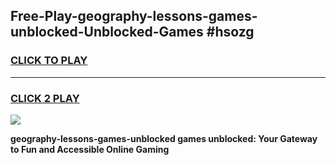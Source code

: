 
## Free-Play-geography-lessons-games-unblocked-Unblocked-Games #hsozg
<h3>
<a href="https://news.freeplayer.one?title=geography-lessons-games-unblocked&ref=8M">CLICK TO PLAY</a></h3>
<hr>

<h3>
<a href="https://news.freeplayer.one?title=geography-lessons-games-unblocked&ref=8M">CLICK 2 PLAY</a>
  
</h3>

<a href="https://news.freeplayer.one?title=geography-lessons-games-unblocked&ref=8M"><img src="https://clearcache.store/games.png"></a>


**geography-lessons-games-unblocked games unblocked: Your Gateway to Fun and Accessible Online Gaming**
